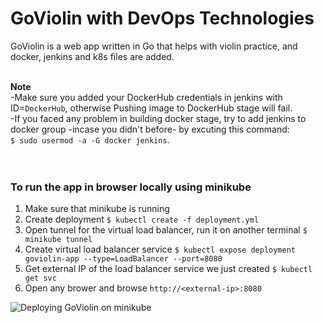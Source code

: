 # GoViolin with DevOps Technologies

GoViolin is a web app written in Go that helps with violin practice, and docker, jenkins and k8s files are added.<br /><br />



**Note**<br />
-Make sure you added your DockerHub credentials in jenkins with ID=`DockerHub`, otherwise Pushing image to DockerHub stage will fail.<br />
-If you faced any problem in building docker stage, try to add jenkins to docker group -incase you didn't before- by excuting this command:<br /> `$ sudo usermod -a -G docker jenkins`. <br /><br /><br />
### To run the app in browser locally using minikube
1) Make sure that minikube is running
2) Create deployment `$ kubectl create -f deployment.yml`
3) Open tunnel for the virtual load balancer, run it on another terminal `$ minikube tunnel`
4) Create virtual load balancer service `$ kubectl expose deployment goviolin-app --type=LoadBalancer --port=8080`
5) Get external IP of the load balancer service we just created `$ kubectl get svc`
6) Open any brower and browse `http://<external-ip>:8080` 

![Deploying GoViolin on minikube](https://github.com/hossamelshamyy/GoViolin-DevOps/blob/master/gif.gif)
